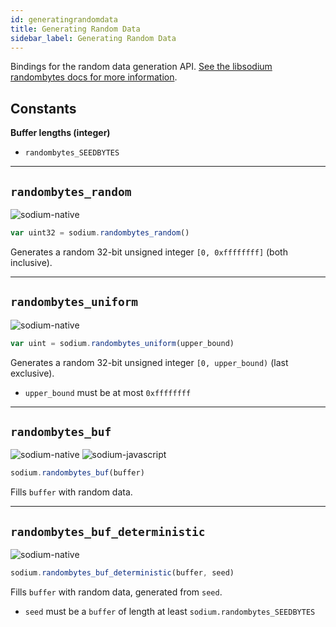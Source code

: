 ```yaml
---
id: generatingrandomdata
title: Generating Random Data
sidebar_label: Generating Random Data
---
```


Bindings for the random data generation API. [See the libsodium randombytes docs for more information](https://download.libsodium.org/doc/generating_random_data/).

## Constants
**Buffer lengths (integer)**
* `randombytes_SEEDBYTES`

***
## `randombytes_random`
![sodium-native][node]
``` js
var uint32 = sodium.randombytes_random() 
```
Generates a random 32-bit unsigned integer `[0, 0xffffffff]` (both inclusive).
***
## `randombytes_uniform`
![sodium-native][node]
``` js
var uint = sodium.randombytes_uniform(upper_bound)
```
Generates a random 32-bit unsigned integer `[0, upper_bound)` (last exclusive).
* `upper_bound` must be at most `0xffffffff`
***
## `randombytes_buf`
![sodium-native][node] ![sodium-javascript][js]
``` js
sodium.randombytes_buf(buffer)
```
Fills `buffer` with random data.
***
## `randombytes_buf_deterministic` 
![sodium-native][node]
``` js
sodium.randombytes_buf_deterministic(buffer, seed)
```
Fills `buffer` with random data, generated from `seed`.
* `seed` must be a `buffer` of length at least `sodium.randombytes_SEEDBYTES`


[js]: /docusaurus/img/icon_js.svg
[node]: /docusaurus/img/nodejs-icon.svg
